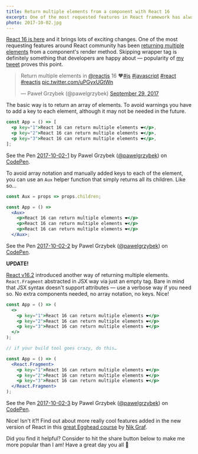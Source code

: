 ```yaml
---
title: Return multiple elements from a component with React 16
excerpt: One of the most requested features in React framework has always been returning multiple elements from a components render method. There you have it!
photo: 2017-10-02.jpg
---
```


[React 16 is here](https://reactjs.org/blog/2017/09/26/react-v16.0.html) and it brings lots of exciting changes. One of the most requesting features around React community has been [returning multiple elements](https://github.com/facebook/react/issues/2127) from a component's render method. Skipping wrapper tag is definitely something that developers are happy about — popularity of [my tweet](https://twitter.com/pawelgrzybek/status/913697990849826816) proves this point.

<p>
<blockquote class="twitter-tweet" data-lang="en"><p lang="en" dir="ltr">Return multiple elements in <a href="https://twitter.com/reactjs?ref_src=twsrc%5Etfw">@reactjs</a> 16 ❤️<a href="https://twitter.com/hashtag/js?src=hash&amp;ref_src=twsrc%5Etfw">#js</a> <a href="https://twitter.com/hashtag/javascript?src=hash&amp;ref_src=twsrc%5Etfw">#javascript</a> <a href="https://twitter.com/hashtag/react?src=hash&amp;ref_src=twsrc%5Etfw">#react</a> <a href="https://twitter.com/hashtag/reactjs?src=hash&amp;ref_src=twsrc%5Etfw">#reactjs</a> <a href="https://t.co/uPGyxUGtWn">pic.twitter.com/uPGyxUGtWn</a></p>&mdash; Paweł Grzybek (@pawelgrzybek) <a href="https://twitter.com/pawelgrzybek/status/913697990849826816?ref_src=twsrc%5Etfw">September 29, 2017</a></blockquote>
<script async src="//platform.twitter.com/widgets.js" charset="utf-8"></script>
</p>

The basic way is to return an array of elements. To avoid warnings you have to add a key to each element, although it may not be needed in the future.

```jsx
const App = () => [
  <p key="1">React 16 can return multiple elements ❤️</p>,
  <p key="2">React 16 can return multiple elements ❤️</p>,
  <p key="3">React 16 can return multiple elements ❤️</p>,
];
```

<p>
<p data-height="270" data-theme-id="14885" data-slug-hash="WZEKWj" data-default-tab="js,result" data-user="pawelgrzybek" data-embed-version="2" data-pen-title="2017-10-02-1" class="codepen">See the Pen <a href="https://codepen.io/pawelgrzybek/pen/WZEKWj/">2017-10-02-1</a> by Pawel Grzybek (<a href="https://codepen.io/pawelgrzybek">@pawelgrzybek</a>) on <a href="https://codepen.io">CodePen</a>.</p>
<script async src="https://production-assets.codepen.io/assets/embed/ei.js"></script>
</p>

To avoid array notation and manually added keys to each of the element, you can use an `Aux` helper function that simply returns all its children. Like so…

```jsx
const Aux = props => props.children;

const App = () =>
  <Aux>
    <p>React 16 can return multiple elements ❤️</p>
    <p>React 16 can return multiple elements ❤️</p>
    <p>React 16 can return multiple elements ❤️</p>
  </Aux>;
```

<p>
<p data-height="320" data-theme-id="14885" data-slug-hash="XeaPKo" data-default-tab="js,result" data-user="pawelgrzybek" data-embed-version="2" data-pen-title="2017-10-02-2" class="codepen">See the Pen <a href="https://codepen.io/pawelgrzybek/pen/XeaPKo/">2017-10-02-2</a> by Pawel Grzybek (<a href="https://codepen.io/pawelgrzybek">@pawelgrzybek</a>) on <a href="https://codepen.io">CodePen</a>.</p>
<script async src="https://production-assets.codepen.io/assets/embed/ei.js"></script>
</p>

**UPDATE!**

[React v16.2](https://reactjs.org/blog/2017/11/28/react-v16.2.0-fragment-support.html) introduced another way of returning multiple elements. `React.Fragment` abstracted in JSX way via just an empty tag. Bare in mind that JSX syntax doesn't support attributes — use a verbose way if you need so. No extra components needed, no array notation, no keys. Nice!

```jsx
const App = () => (
  <>
    <p key="1">React 16 can return multiple elements ❤️</p>
    <p key="2">React 16 can return multiple elements ❤️</p>
    <p key="3">React 16 can return multiple elements ❤️</p>
  </>
);

// if your build tool goes crazy, do this…

const App = () => (
  <React.Fragment>
    <p key="1">React 16 can return multiple elements ❤️</p>
    <p key="2">React 16 can return multiple elements ❤️</p>
    <p key="3">React 16 can return multiple elements ❤️</p>
  </React.Fragment>
);
```

<p>
<p data-height="320" data-theme-id="14885" data-slug-hash="qVJwaN" data-default-tab="js,result" data-user="pawelgrzybek" data-embed-version="2" data-pen-title="2017-10-02-3" class="codepen">See the Pen <a href="https://codepen.io/pawelgrzybek/pen/qVJwaN/">2017-10-02-3</a> by Pawel Grzybek (<a href="https://codepen.io/pawelgrzybek">@pawelgrzybek</a>) on <a href="https://codepen.io">CodePen</a>.</p>
<script async src="https://production-assets.codepen.io/assets/embed/ei.js"></script>
</p>

Nice! Isn't it?! Find out about more really cool features added in the new version of React in this [great Egghead course](https://egghead.io/courses/leverage-new-features-of-react-16) by [Nik Graf](https://twitter.com/nikgraf).

Did you find it helpful? Consider to hit the share button below to make me more popular than I am! Have a great day you all 🥑
